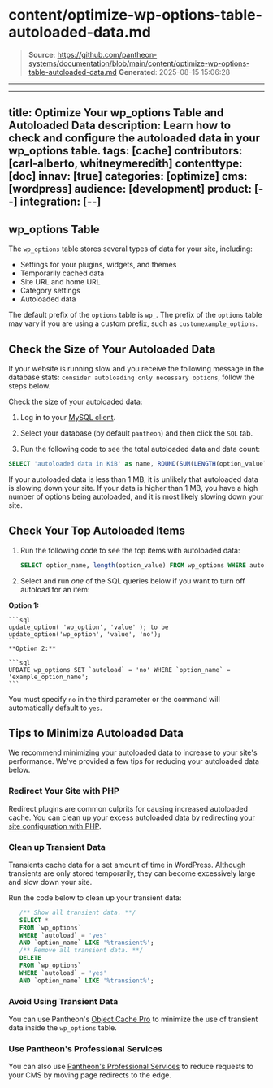 # content/optimize-wp-options-table-autoloaded-data.md

> **Source**: https://github.com/pantheon-systems/documentation/blob/main/content/optimize-wp-options-table-autoloaded-data.md
> **Generated**: 2025-08-15 15:06:28

---

---
title: Optimize Your wp_options Table and Autoloaded Data
description: Learn how to check and configure the autoloaded data in your wp_options table.
tags: [cache]
contributors: [carl-alberto, whitneymeredith]
contenttype: [doc]
innav: [true]
categories: [optimize]
cms: [wordpress]
audience: [development]
product: [--]
integration: [--]
---

## wp_options Table

The `wp_options` table stores several types of data for your site, including:

- Settings for your plugins, widgets, and themes
- Temporarily cached data
- Site URL and home URL
- Category settings
- Autoloaded data

<Alert title="Note" type="info" >

The default prefix of the `options` table is `wp_`. The prefix of the `options` table may vary if you are using a custom prefix, such as `customexample_options`.

</Alert>

## Check the Size of Your Autoloaded Data

If your website is running slow and you receive the following message in the database stats: `consider autoloading only necessary options`, follow the steps below.

Check the size of your autoloaded data:

1. Log in to your [MySQL client](/guides/mariadb-mysql/mysql-access).

1. Select your database (by default `pantheon`) and then click the `SQL` tab.

1. Run the following code to see the total autoloaded data and data count:

  ```sql
  SELECT 'autoloaded data in KiB' as name, ROUND(SUM(LENGTH(option_value))/ 1024) as value FROM wp_options WHERE autoload='yes' UNION SELECT 'autoloaded data count', count(*) FROM wp_options WHERE autoload='yes';
  ```

If your autoloaded data is less than 1 MB, it is unlikely that autoloaded data is slowing down your site. If your data is higher than 1 MB, you have a high number of options being autoloaded, and it is most likely slowing down your site.

## Check Your Top Autoloaded Items

 1. Run the following code to see the top items with autoloaded data:

    ```sql
    SELECT option_name, length(option_value) FROM wp_options WHERE autoload='yes' ORDER BY length(option_value) DESC LIMIT 20;
    ```

 1. Select and run *one* of the SQL queries below if you want to turn off autoload for an item:

   **Option 1:**

    ```sql
    update_option( 'wp_option', 'value' ); to be update_option('wp_option', 'value', 'no');
    ```
    **Option 2:**

    ```sql
    UPDATE wp_options SET `autoload` = 'no' WHERE `option_name` = 'example_option_name';
    ```

 <Alert title="Note"  type="info" >

 You must specify `no` in the third parameter or the command will automatically default to `yes`.

 </Alert>

## Tips to Minimize Autoloaded Data

We recommend minimizing your autoloaded data to increase to your site's performance. We've provided a few tips for reducing your autoloaded data below.

### Redirect Your Site with PHP

Redirect plugins are common culprits for causing increased autoloaded cache. You can clean up your excess autoloaded data by [redirecting your site configuration with PHP](/guides/redirect#redirect-with-php).

### Clean up Transient Data

Transients cache data for a set amount of time in WordPress. Although transients are only stored temporarily, they can become excessively large and slow down your site.

Run the code below to clean up your transient data:

   ```sql
      /** Show all transient data. **/
      SELECT *
      FROM `wp_options`
      WHERE `autoload` = 'yes'
      AND `option_name` LIKE '%transient%';
      /** Remove all transient data. **/
      DELETE
      FROM `wp_options`
      WHERE `autoload` = 'yes'
      AND `option_name` LIKE '%transient%';
   ```

 ### Avoid Using Transient Data

 You can use Pantheon's [Object Cache Pro](/object-cache/wordpress) to minimize the use of transient data inside the `wp_options` table.

 ### Use Pantheon's Professional Services

 You can also use [Pantheon's Professional Services](/guides/professional-services/advanced-global-cdn#edge-redirects) to reduce requests to your CMS by moving page redirects to the edge.
